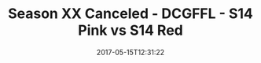 ---
title: Season XX Canceled - DCGFFL - S14 Pink vs S14 Red
teams-score:
- team: _teams/s14-pink.md
  score: 42
- team: _teams/s14-red.md
  score: 12
mvp: Greg C, Pedro
game-ball: Cline, Ray
season: 14
week: 0
date: '2017-05-15T12:31:22'
pageid: season-14-playoffs-may-14-2017-5102-vs-5103
---